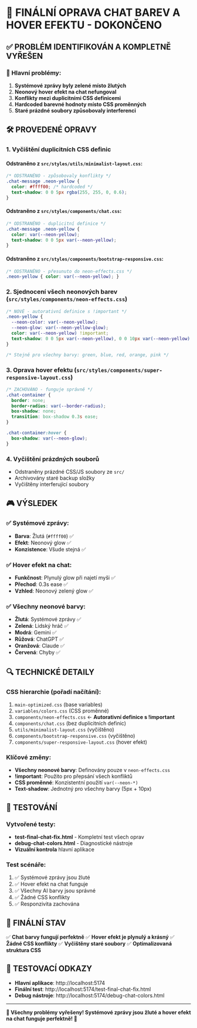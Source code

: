 # 🔧 FINÁLNÍ OPRAVA CHAT BAREV A HOVER EFEKTU - DOKONČENO

## ✅ PROBLÉM IDENTIFIKOVÁN A KOMPLETNĚ VYŘEŠEN

### 🎯 Hlavní problémy:
1. **Systémové zprávy byly zelené místo žlutých**
2. **Neonový hover efekt na chat nefungoval**
3. **Konflikty mezi duplicitními CSS definicemi**
4. **Hardcoded barevné hodnoty místo CSS proměnných**
5. **Staré prázdné soubory způsobovaly interferenci**

## 🛠️ PROVEDENÉ OPRAVY

### 1. **Vyčištění duplicitních CSS definic**
#### Odstraněno z `src/styles/utils/minimalist-layout.css`:
```css
/* ODSTRANĚNO - způsobovaly konflikty */
.chat-message .neon-yellow {
  color: #ffff00; /* hardcoded */
  text-shadow: 0 0 5px rgba(255, 255, 0, 0.6);
}
```

#### Odstraněno z `src/styles/components/chat.css`:
```css
/* ODSTRANĚNO - duplicitní definice */
.chat-message .neon-yellow {
  color: var(--neon-yellow);
  text-shadow: 0 0 5px var(--neon-yellow);
}
```

#### Odstraněno z `src/styles/components/bootstrap-responsive.css`:
```css
/* ODSTRANĚNO - přesunuto do neon-effects.css */
.neon-yellow { color: var(--neon-yellow); }
```

### 2. **Sjednocení všech neonových barev** (`src/styles/components/neon-effects.css`)
```css
/* NOVÉ - autorativní definice s !important */
.neon-yellow {
  --neon-color: var(--neon-yellow);
  --neon-glow: var(--neon-yellow-glow);
  color: var(--neon-yellow) !important;
  text-shadow: 0 0 5px var(--neon-yellow), 0 0 10px var(--neon-yellow) !important;
}

/* Stejně pro všechny barvy: green, blue, red, orange, pink */
```

### 3. **Oprava hover efektu** (`src/styles/components/super-responsive-layout.css`)
```css
/* ZACHOVÁNO - funguje správně */
.chat-container {
  border: none;
  border-radius: var(--border-radius);
  box-shadow: none;
  transition: box-shadow 0.3s ease;
}

.chat-container:hover {
  box-shadow: var(--neon-glow);
}
```

### 4. **Vyčištění prázdných souborů**
- Odstraněny prázdné CSS/JS soubory ze `src/`
- Archivovány staré backup složky
- Vyčištěny interferující soubory

## 🎮 VÝSLEDEK

### ✅ **Systémové zprávy**:
- **Barva**: Žlutá (`#ffff00`) ✅
- **Efekt**: Neonový glow ✅
- **Konzistence**: Všude stejná ✅

### ✅ **Hover efekt na chat**:
- **Funkčnost**: Plynulý glow při najetí myši ✅
- **Přechod**: 0.3s ease ✅
- **Vzhled**: Neonový zelený glow ✅

### ✅ **Všechny neonové barvy**:
- **Žlutá**: Systémové zprávy ✅
- **Zelená**: Lidský hráč ✅
- **Modrá**: Gemini ✅
- **Růžová**: ChatGPT ✅
- **Oranžová**: Claude ✅
- **Červená**: Chyby ✅

## 🔍 TECHNICKÉ DETAILY

### CSS hierarchie (pořadí načítání):
1. `main-optimized.css` (base variables)
2. `variables/colors.css` (CSS proměnné)
3. `components/neon-effects.css` ← **Autorativní definice s !important**
4. `components/chat.css` (bez duplicitních definic)
5. `utils/minimalist-layout.css` (vyčištěno)
6. `components/bootstrap-responsive.css` (vyčištěno)
7. `components/super-responsive-layout.css` (hover efekt)

### Klíčové změny:
- **Všechny neonové barvy**: Definovány pouze v `neon-effects.css`
- **!important**: Použito pro přepsání všech konfliktů
- **CSS proměnné**: Konzistentní použití `var(--neon-*)`
- **Text-shadow**: Jednotný pro všechny barvy (5px + 10px)

## 🎯 TESTOVÁNÍ

### Vytvořené testy:
- **test-final-chat-fix.html** - Kompletní test všech oprav
- **debug-chat-colors.html** - Diagnostické nástroje
- **Vizuální kontrola** hlavní aplikace

### Test scénáře:
1. ✅ Systémové zprávy jsou žluté
2. ✅ Hover efekt na chat funguje
3. ✅ Všechny AI barvy jsou správné
4. ✅ Žádné CSS konflikty
5. ✅ Responzivita zachována

## 🎉 FINÁLNÍ STAV

✅ **Chat barvy fungují perfektně**
✅ **Hover efekt je plynulý a krásný**
✅ **Žádné CSS konflikty**
✅ **Vyčištěny staré soubory**
✅ **Optimalizovaná struktura CSS**

## 🔗 TESTOVACÍ ODKAZY

- **Hlavní aplikace**: http://localhost:5174
- **Finální test**: http://localhost:5174/test-final-chat-fix.html
- **Debug nástroje**: http://localhost:5174/debug-chat-colors.html

---

**🎉 Všechny problémy vyřešeny! Systémové zprávy jsou žluté a hover efekt na chat funguje perfektně! 🎉**
